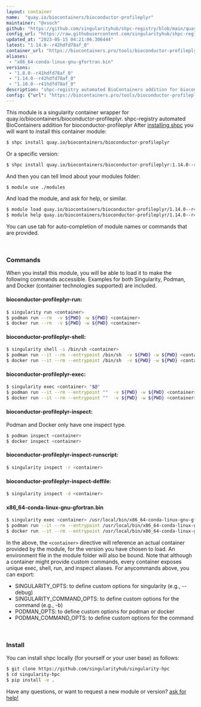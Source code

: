 ```yaml
---
layout: container
name:  "quay.io/biocontainers/bioconductor-profileplyr"
maintainer: "@vsoch"
github: "https://github.com/singularityhub/shpc-registry/blob/main/quay.io/biocontainers/bioconductor-profileplyr/container.yaml"
config_url: "https://raw.githubusercontent.com/singularityhub/shpc-registry/main/quay.io/biocontainers/bioconductor-profileplyr/container.yaml"
updated_at: "2023-05-15 04:21:06.306444"
latest: "1.14.0--r42hdfd78af_0"
container_url: "https://biocontainers.pro/tools/bioconductor-profileplyr"
aliases:
 - "x86_64-conda-linux-gnu-gfortran.bin"
versions:
 - "1.8.0--r41hdfd78af_0"
 - "1.14.0--r42hdfd78af_0"
 - "1.10.0--r41hdfd78af_0"
description: "shpc-registry automated BioContainers addition for bioconductor-profileplyr"
config: {"url": "https://biocontainers.pro/tools/bioconductor-profileplyr", "maintainer": "@vsoch", "description": "shpc-registry automated BioContainers addition for bioconductor-profileplyr", "latest": {"1.14.0--r42hdfd78af_0": "sha256:87e42ace19effa29fe0101bd402f791a43c67a389a0fcb344e89fd61844722cf"}, "tags": {"1.8.0--r41hdfd78af_0": "sha256:c834dded7a708fa474d73436aa5f2c17676c641d4c5327bea8bc449d8686076d", "1.14.0--r42hdfd78af_0": "sha256:87e42ace19effa29fe0101bd402f791a43c67a389a0fcb344e89fd61844722cf", "1.10.0--r41hdfd78af_0": "sha256:4440f951c384b14b7f3833b01d6bc3d8ea526f177614b6498522e00a5a4efa91"}, "docker": "quay.io/biocontainers/bioconductor-profileplyr", "aliases": {"x86_64-conda-linux-gnu-gfortran.bin": "/usr/local/bin/x86_64-conda-linux-gnu-gfortran.bin"}}
---
```


This module is a singularity container wrapper for quay.io/biocontainers/bioconductor-profileplyr.
shpc-registry automated BioContainers addition for bioconductor-profileplyr
After [installing shpc](#install) you will want to install this container module:


```bash
$ shpc install quay.io/biocontainers/bioconductor-profileplyr
```

Or a specific version:

```bash
$ shpc install quay.io/biocontainers/bioconductor-profileplyr:1.14.0--r42hdfd78af_0
```

And then you can tell lmod about your modules folder:

```bash
$ module use ./modules
```

And load the module, and ask for help, or similar.

```bash
$ module load quay.io/biocontainers/bioconductor-profileplyr/1.14.0--r42hdfd78af_0
$ module help quay.io/biocontainers/bioconductor-profileplyr/1.14.0--r42hdfd78af_0
```

You can use tab for auto-completion of module names or commands that are provided.

<br>

### Commands

When you install this module, you will be able to load it to make the following commands accessible.
Examples for both Singularity, Podman, and Docker (container technologies supported) are included.

#### bioconductor-profileplyr-run:

```bash
$ singularity run <container>
$ podman run --rm  -v ${PWD} -w ${PWD} <container>
$ docker run --rm  -v ${PWD} -w ${PWD} <container>
```

#### bioconductor-profileplyr-shell:

```bash
$ singularity shell -s /bin/sh <container>
$ podman run --it --rm --entrypoint /bin/sh  -v ${PWD} -w ${PWD} <container>
$ docker run --it --rm --entrypoint /bin/sh  -v ${PWD} -w ${PWD} <container>
```

#### bioconductor-profileplyr-exec:

```bash
$ singularity exec <container> "$@"
$ podman run --it --rm --entrypoint ""  -v ${PWD} -w ${PWD} <container> "$@"
$ docker run --it --rm --entrypoint ""  -v ${PWD} -w ${PWD} <container> "$@"
```

#### bioconductor-profileplyr-inspect:

Podman and Docker only have one inspect type.

```bash
$ podman inspect <container>
$ docker inspect <container>
```

#### bioconductor-profileplyr-inspect-runscript:

```bash
$ singularity inspect -r <container>
```

#### bioconductor-profileplyr-inspect-deffile:

```bash
$ singularity inspect -d <container>
```


#### x86_64-conda-linux-gnu-gfortran.bin

```bash
$ singularity exec <container> /usr/local/bin/x86_64-conda-linux-gnu-gfortran.bin
$ podman run --it --rm --entrypoint /usr/local/bin/x86_64-conda-linux-gnu-gfortran.bin   -v ${PWD} -w ${PWD} <container> -c " $@"
$ docker run --it --rm --entrypoint /usr/local/bin/x86_64-conda-linux-gnu-gfortran.bin   -v ${PWD} -w ${PWD} <container> -c " $@"
```



In the above, the `<container>` directive will reference an actual container provided
by the module, for the version you have chosen to load. An environment file in the
module folder will also be bound. Note that although a container
might provide custom commands, every container exposes unique exec, shell, run, and
inspect aliases. For anycommands above, you can export:

 - SINGULARITY_OPTS: to define custom options for singularity (e.g., --debug)
 - SINGULARITY_COMMAND_OPTS: to define custom options for the command (e.g., -b)
 - PODMAN_OPTS: to define custom options for podman or docker
 - PODMAN_COMMAND_OPTS: to define custom options for the command

<br>

### Install

You can install shpc locally (for yourself or your user base) as follows:

```bash
$ git clone https://github.com/singularityhub/singularity-hpc
$ cd singularity-hpc
$ pip install -e .
```

Have any questions, or want to request a new module or version? [ask for help!](https://github.com/singularityhub/singularity-hpc/issues)